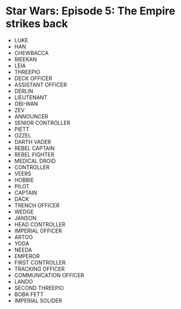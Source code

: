 # Star Wars: Episode 5: The Empire strikes back

* LUKE
* HAN
* CHEWBACCA
* RIEEKAN
* LEIA
* THREEPIO
* DECK OFFICER
* ASSISTANT OFFICER
* DERLIN
* LIEUTENANT
* OBI-WAN
* ZEV
* ANNOUNCER
* SENIOR CONTROLLER
* PIETT
* OZZEL
* DARTH VADER
* REBEL CAPTAIN
* REBEL FIGHTER
* MEDICAL DROID
* CONTROLLER
* VEERS
* HOBBIE
* PILOT
* CAPTAIN
* DACK
* TRENCH OFFICER
* WEDGE
* JANSON
* HEAD CONTROLLER
* IMPERIAL OFFICER
* ARTOO
* YODA
* NEEDA
* EMPEROR
* FIRST CONTROLLER
* TRACKING OFFICER
* COMMUNICATION OFFICER
* LANDO
* SECOND THREEPIO
* BOBA FETT
* IMPERIAL SOLIDER

